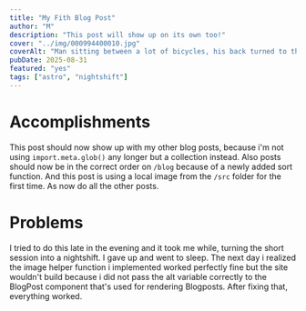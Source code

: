 ```yaml
---
title: "My Fith Blog Post"
author: "M"
description: "This post will show up on its own too!"
cover: "../img/000994400010.jpg"
coverAlt: "Man sitting between a lot of bicycles, his back turned to the camera"
pubDate: 2025-08-31
featured: "yes"
tags: ["astro", "nightshift"]
---
```

# Accomplishments
This post should now show up with my other blog posts, because i'm not using `import.meta.glob()` any longer but a collection instead. Also posts should now be in the correct order on ``/blog`` because of a newly added sort function. And this post is using a local image from the ``/src`` folder for the first time. As now do all the other posts. 

# Problems
I tried to do this late in the evening and it took me while, turning the short session into a nightshift. I gave up and went to sleep. The next day i realized the image helper function i implemented worked perfectly fine but the site wouldn't build because i did not pass the alt variable correctly to the BlogPost component that's used for rendering Blogposts. After fixing that, everything worked.